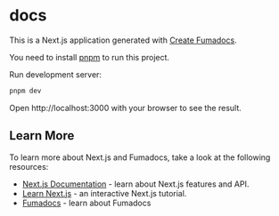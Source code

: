 # docs

This is a Next.js application generated with
[Create Fumadocs](https://github.com/fuma-nama/fumadocs).

You need to install [pnpm](https://pnpm.io) to run this project.

Run development server:

```bash
pnpm dev
```

Open http://localhost:3000 with your browser to see the result.

## Learn More

To learn more about Next.js and Fumadocs, take a look at the following
resources:

- [Next.js Documentation](https://nextjs.org/docs) - learn about Next.js
  features and API.
- [Learn Next.js](https://nextjs.org/learn) - an interactive Next.js tutorial.
- [Fumadocs](https://fumadocs.vercel.app) - learn about Fumadocs
